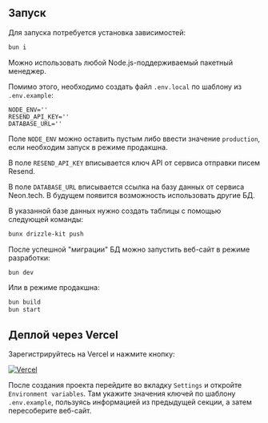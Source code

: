 ## Запуск

Для запуска потребуется установка зависимостей:

```bash
bun i
```

Можно использовать любой Node.js-поддерживаемый пакетный менеджер.

Помимо этого, необходимо создать файл `.env.local` по шаблону из `.env.example`:

```
NODE_ENV=''
RESEND_API_KEY=''
DATABASE_URL=''
```

Поле `NODE_ENV` можно оставить пустым либо ввести значение `production`, если необходим запуск в режиме продакшна.

В поле `RESEND_API_KEY` вписывается ключ API от сервиса отправки писем Resend.

В поле `DATABASE_URL` вписывается ссылка на базу данных от сервиса Neon.tech. В будущем появится возможность использовать другие БД.

В указанной базе данных нужно создать таблицы с помощью следующей команды:

```bash
bunx drizzle-kit push
```

После успешной "миграции" БД можно запустить веб-сайт в режиме разработки:

```bash
bun dev
```

Или в режиме продакшна:

```bash
bun build
bun start
```

## Деплой через Vercel

Зарегистрируйтесь на Vercel и нажмите кнопку:

[![Vercel](https://vercel.com/button)](https://vercel.com/new/clone?s=https%3A%2F%2Fgithub.com%2Fnotwindstone%2Fauthless-next-demo)

После создания проекта перейдите во вкладку `Settings` и откройте `Environment variables`. Там укажите значения ключей по шаблону `.env.example`, пользуясь информацией из предыдущей секции, а затем пересоберите веб-сайт.